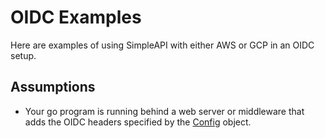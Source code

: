 # OIDC Examples

Here are examples of using SimpleAPI with either AWS or GCP in an OIDC setup.

## Assumptions
- Your go program is running behind a web server or middleware that adds the OIDC headers specified by
the [Config](../config/config.go) object.
